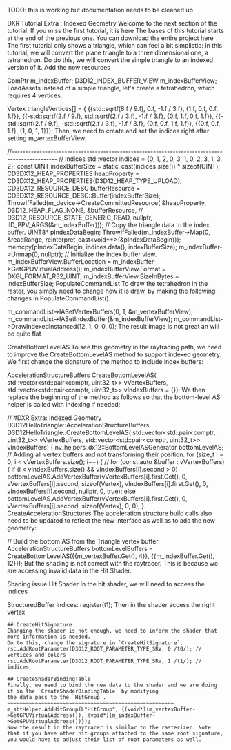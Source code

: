 TODO: this is working but documentation needs to be cleaned up

DXR Tutorial Extra : Indexed Geometry
Welcome to the next section of the tutorial. If you miss the first tutorial, it is here The bases of this tutorial starts at the end of the previous one. You can download the entire project here The first tutorial only shows a triangle, which can feel a bit simplistic:  In this tutorial, we will convert the plane triangle to a three dimensional one, a tetrahedron. Do do this, we will convert the simple triangle to an indexed version of it. Add the new resources

ComPtr<id3d12resource> m_indexBuffer;
D3D12_INDEX_BUFFER_VIEW m_indexBufferView;
LoadAssets
Instead of a simple triangle, let's create a tetrahedron, which requires 4 vertices.

Vertex triangleVertices[] = { {{std::sqrtf(8.f / 9.f), 0.f, -1.f / 3.f}, {1.f, 0.f, 0.f, 1.f}}, {{-std::sqrtf(2.f / 9.f), std::sqrtf(2.f / 3.f), -1.f / 3.f}, {0.f, 1.f, 0.f, 1.f}}, {{-std::sqrtf(2.f / 9.f), -std::sqrtf(2.f / 3.f), -1.f / 3.f}, {0.f, 0.f, 1.f, 1.f}}, {{0.f, 0.f, 1.f}, {1, 0, 1, 1}}};
Then, we need to create and set the indices right after setting m_vertexBufferView.

//----------------------------------------------------------------------------------------------
// Indices
std::vector<uint> indices = {0, 1, 2, 0, 3, 1, 0, 2, 3, 1, 3, 2};
const UINT indexBufferSize = static_cast<uint>(indices.size()) * sizeof(UINT);
CD3DX12_HEAP_PROPERTIES heapProperty = CD3DX12_HEAP_PROPERTIES(D3D12_HEAP_TYPE_UPLOAD);
CD3DX12_RESOURCE_DESC bufferResource = CD3DX12_RESOURCE_DESC::Buffer(indexBufferSize);
ThrowIfFailed(m_device->CreateCommittedResource( &heapProperty, D3D12_HEAP_FLAG_NONE, &bufferResource, // D3D12_RESOURCE_STATE_GENERIC_READ, nullptr, IID_PPV_ARGS(&m_indexBuffer)));
// Copy the triangle data to the index buffer.
UINT8* pIndexDataBegin;
ThrowIfFailed(m_indexBuffer->Map(0, &readRange, reinterpret_cast<void**>(&pIndexDataBegin)));
memcpy(pIndexDataBegin, indices.data(), indexBufferSize);
m_indexBuffer->Unmap(0, nullptr);
// Initialize the index buffer view.
m_indexBufferView.BufferLocation = m_indexBuffer->GetGPUVirtualAddress();
m_indexBufferView.Format = DXGI_FORMAT_R32_UINT;
m_indexBufferView.SizeInBytes = indexBufferSize;
PopulateCommandList
To draw the tetrahedron in the raster, you simply need to change how it is draw, by making the following changes in PopulateCommandList().

m_commandList->IASetVertexBuffers(0, 1, &m_vertexBufferView);
m_commandList->IASetIndexBuffer(&m_indexBufferView);
m_commandList->DrawIndexedInstanced(12, 1, 0, 0, 0);
The result image is not great an will be quite flat 

CreateBottomLevelAS
To see this geometry in the raytracing path, we need to improve the CreateBottomLevelAS method to support indexed geometry. We first change the signature of the method to include index buffers:

AccelerationStructureBuffers CreateBottomLevelAS( std::vector<std::pair<comptr<id3d12resource>, uint32_t>> vVertexBuffers, std::vector<std::pair<comptr<id3d12resource>, uint32_t>> vIndexBuffers = {});
We then replace the beginning of the method as follows so that the bottom-level AS helper is called with indexing if needed:

// #DXR Extra: Indexed Geometry
D3D12HelloTriangle::AccelerationStructureBuffers
D3D12HelloTriangle::CreateBottomLevelAS( std::vector<std::pair<comptr<id3d12resource>, uint32_t>> vVertexBuffers, std::vector<std::pair<comptr<id3d12resource>, uint32_t>> vIndexBuffers) { nv_helpers_dx12::BottomLevelASGenerator bottomLevelAS; // Adding all vertex buffers and not transforming their position. for (size_t i = 0; i < vVertexBuffers.size(); i++) { // for (const auto &buffer : vVertexBuffers) { if (i < vIndexBuffers.size() && vIndexBuffers[i].second > 0) bottomLevelAS.AddVertexBuffer(vVertexBuffers[i].first.Get(), 0, vVertexBuffers[i].second, sizeof(Vertex), vIndexBuffers[i].first.Get(), 0, vIndexBuffers[i].second, nullptr, 0, true); else bottomLevelAS.AddVertexBuffer(vVertexBuffers[i].first.Get(), 0, vVertexBuffers[i].second, sizeof(Vertex), 0, 0); }
CreateAccelerationStructures
The acceleration structure build calls also need to be updated to reflect the new interface as well as to add the new geometry:

// Build the bottom AS from the Triangle vertex buffer
AccelerationStructureBuffers bottomLevelBuffers =
CreateBottomLevelAS({{m_vertexBuffer.Get(), 4}}, {{m_indexBuffer.Get(), 12}});
But the shading is not correct with the raytracer. This is because we are accessing invalid data in the Hit Shader.


Shading issue
Hit Shader
In the hit shader, we will need to access the indices

StructuredBuffer<int> indices: register(t1);
Then in the shader access the right vertex

~~~~~~~~~~~~~~~~~~~~~~~~~~~~~~~~~~~~~~~~~~~~~~~~~~~~~~
## CreateHitSignature
Changing the shader is not enough, we need to inform the shader that more information is needed.
Do to this, change the signature in `CreateHitSignature`.
rsc.AddRootParameter(D3D12_ROOT_PARAMETER_TYPE_SRV, 0 /t0/); // vertices and colors rsc.AddRootParameter(D3D12_ROOT_PARAMETER_TYPE_SRV, 1 /t1/); // indices

## CreateShaderBindingTable
Finally, we need to bind the new data to the shader and we are doing it in the `CreateShaderBindingTable` by modifying
the data pass to the `HitGroup`.
~~~~~~~~~~~~~~~~~~~~~~~~~~~~~~~~~~~~~~~~~~~~~~~~~~~~~~ m_sbtHelper.AddHitGroup(L"HitGroup", {(void*)(m_vertexBuffer->GetGPUVirtualAddress()), (void*)(m_indexBuffer->GetGPUVirtualAddress())});
Now the result in the raytracer is similar to the rasterizer. Note that if you have other hit groups attached to the same root signature, you would have to adjust their list of root parameters as well. 
